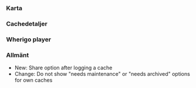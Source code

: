 
### Karta

### Cachedetaljer

### Wherigo player

### Allmänt
- New: Share option after logging a cache
- Change: Do not show "needs maintenance" or "needs archived" options for own caches
